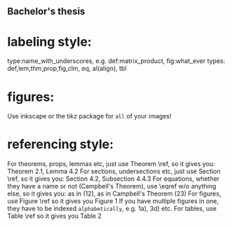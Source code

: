 ## Bachelor's thesis
# labeling style:

type:name_with_underscores, e.g. def:matrix_product, fig:what_ever
types: def,lem,thm,prop,fig,clm, eq, al(align), tbl

# figures:

Use inkscape or the tikz package for `all` of your images!

# referencing style:

For theorems, props, lemmas etc, just use Theorem \ref, so it gives you: Theorem 2.1, Lemma 4.2
For sections, undersections etc, just use Section \ref, so it gives you: Section 4.2, Subsection 4.4.3
For equations, whether they have a name or not (Campbell's Theorem), use \eqref w/o anything else, so it gives you: as in (12),
as in Campbell's Theorem (23)
For figures, use Figure \ref so it gives you Figure 1
If you have multiple figures in one, they have to be indexed `alphabetically`, e.g. 1a), 3d) etc.
For tables, use Table \ref so it gives you Table 2

